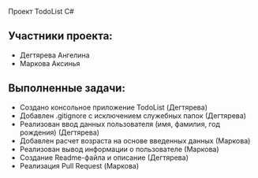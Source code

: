 Проект TodoList С#

## Участники проекта:
- Дегтярева Ангелина
- Маркова Аксинья 

## Выполненные задачи:
- Создано консольное приложение TodoList (Дегтярева)
- Добавлен .gitignore с исключением служебных папок (Дегтярева)
- Реализован ввод данных пользователя (имя, фамилия, год рождения) (Дегтярева)
- Добавлен расчет возраста на основе введенных данных (Маркова)
- Реализован вывод информации о пользователе (Маркова)
- Создание Readme-файла и описание (Дегтярева)
- Реализация Pull Request (Маркова)

